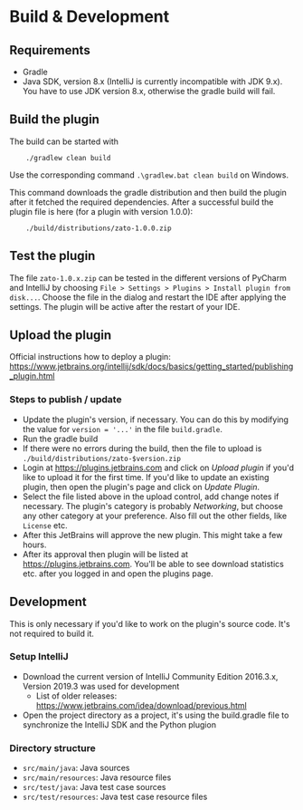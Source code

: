 # Build & Development

## Requirements
- Gradle
- Java SDK, version 8.x (IntelliJ is currently incompatible with JDK 9.x). You have to use JDK version 8.x, otherwise the gradle build will fail.

## Build the plugin
The build can be started with
```
    ./gradlew clean build
```
Use the corresponding command `.\gradlew.bat clean build` on Windows.

This command downloads the gradle distribution and then build the plugin
after it fetched the required dependencies.
After a successful build the plugin file is here (for a plugin with version 1.0.0):
```
    ./build/distributions/zato-1.0.0.zip
```

## Test the plugin
The file `zato-1.0.x.zip` can be tested in the different versions of PyCharm and IntelliJ
by choosing `File > Settings > Plugins > Install plugin from disk...`.
Choose the file in the dialog and restart the IDE after applying the settings. The plugin
will be active after the restart of your IDE.

## Upload the plugin
Official instructions how to deploy a plugin: https://www.jetbrains.org/intellij/sdk/docs/basics/getting_started/publishing_plugin.html

### Steps to publish / update
- Update the plugin's version, if necessary. You can do this by modifying the value for `version = '...'` in the file `build.gradle`.
- Run the gradle build
- If there were no errors during the build, then the file to upload is `./build/distributions/zato-$version.zip`
- Login at https://plugins.jetbrains.com and click on *Upload plugin* if you'd like to upload it for the first time. If you'd like to update an existing plugin, then open the plugin's page and click on *Update Plugin*.
- Select the file listed above in the upload control, add change notes if necessary. The plugin's category is probably *Networking*, but choose any other category at your preference. Also fill out the other fields, like `License` etc.
- After this JetBrains will approve the new plugin. This might take a few hours.
- After its approval then plugin will be listed at https://plugins.jetbrains.com. You'll be able to see download statistics etc. after you logged in and open the plugins page.

## Development
This is only necessary if you'd like to work on the plugin's source code.
It's not required to build it.

### Setup IntelliJ
- Download the current version of IntelliJ Community Edition 2016.3.x, Version 2019.3 was used for development
    - List of older releases: https://www.jetbrains.com/idea/download/previous.html
- Open the project directory as a project, it's using the build.gradle file 
  to synchronize the IntelliJ SDK and the Python plugion 

### Directory structure

- `src/main/java`: Java sources
- `src/main/resources`: Java resource files
- `src/test/java`: Java test case sources
- `src/test/resources`: Java test case resource files

